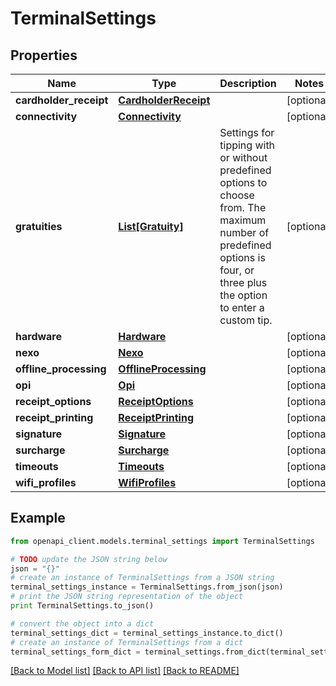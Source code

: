 # TerminalSettings


## Properties
Name | Type | Description | Notes
------------ | ------------- | ------------- | -------------
**cardholder_receipt** | [**CardholderReceipt**](CardholderReceipt.md) |  | [optional] 
**connectivity** | [**Connectivity**](Connectivity.md) |  | [optional] 
**gratuities** | [**List[Gratuity]**](Gratuity.md) | Settings for tipping with or without predefined options to choose from. The maximum number of predefined options is four, or three plus the option to enter a custom tip. | [optional] 
**hardware** | [**Hardware**](Hardware.md) |  | [optional] 
**nexo** | [**Nexo**](Nexo.md) |  | [optional] 
**offline_processing** | [**OfflineProcessing**](OfflineProcessing.md) |  | [optional] 
**opi** | [**Opi**](Opi.md) |  | [optional] 
**receipt_options** | [**ReceiptOptions**](ReceiptOptions.md) |  | [optional] 
**receipt_printing** | [**ReceiptPrinting**](ReceiptPrinting.md) |  | [optional] 
**signature** | [**Signature**](Signature.md) |  | [optional] 
**surcharge** | [**Surcharge**](Surcharge.md) |  | [optional] 
**timeouts** | [**Timeouts**](Timeouts.md) |  | [optional] 
**wifi_profiles** | [**WifiProfiles**](WifiProfiles.md) |  | [optional] 

## Example

```python
from openapi_client.models.terminal_settings import TerminalSettings

# TODO update the JSON string below
json = "{}"
# create an instance of TerminalSettings from a JSON string
terminal_settings_instance = TerminalSettings.from_json(json)
# print the JSON string representation of the object
print TerminalSettings.to_json()

# convert the object into a dict
terminal_settings_dict = terminal_settings_instance.to_dict()
# create an instance of TerminalSettings from a dict
terminal_settings_form_dict = terminal_settings.from_dict(terminal_settings_dict)
```
[[Back to Model list]](../README.md#documentation-for-models) [[Back to API list]](../README.md#documentation-for-api-endpoints) [[Back to README]](../README.md)


